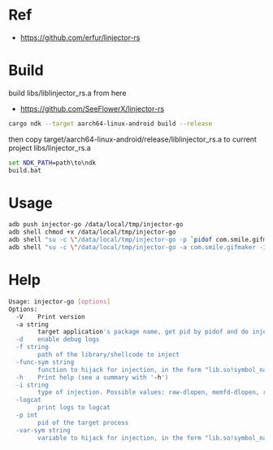 # Ref

- https://github.com/erfur/linjector-rs

# Build

build libs/liblinjector_rs.a from here

- https://github.com/SeeFlowerX/linjector-rs

```bash
cargo ndk --target aarch64-linux-android build --release
```

then copy target/aarch64-linux-android/release/liblinjector_rs.a to current project libs/linjector_rs.a

```bat
set NDK_PATH=path\to\ndk
build.bat
```

# Usage

```bash
adb push injector-go /data/local/tmp/injector-go
adb shell chmod +x /data/local/tmp/injector-go
adb shell "su -c \"/data/local/tmp/injector-go -p `pidof com.smile.gifmaker` -i raw-dlopen -f /data/local/tmp/libeloader.so\""
adb shell "su -c \"/data/local/tmp/injector-go -a com.smile.gifmaker -i raw-dlopen -f /data/local/tmp/libeloader.so\""
```

# Help

```bash
Usage: injector-go [options]
Options:
  -V    Print version
  -a string
        target application's package name, get pid by pidof and do injection
  -d    enable debug logs
  -f string
        path of the library/shellcode to inject
  -func-sym string
        function to hijack for injection, in the form "lib.so!symbol_name"
  -h    Print help (see a summary with '-h')
  -i string
        type of injection. Possible values: raw-dlopen, memfd-dlopen, raw-shellcode (default "raw-dlopen")
  -logcat
        print logs to logcat
  -p int
        pid of the target process
  -var-sym string
        variable to hijack for injection, in the form "lib.so!symbol_name"
```